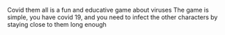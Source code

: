 Covid them all is a fun and educative game about viruses
The game is simple, you have covid 19, and you need to infect the other characters by staying close to them long enough
